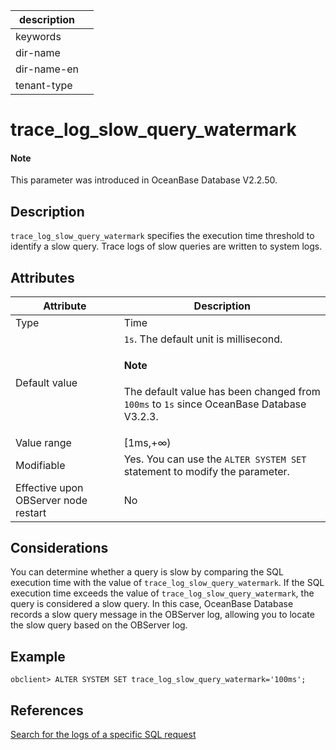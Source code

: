 | description ||
|---|---|
| keywords ||
| dir-name ||
| dir-name-en ||
| tenant-type ||

# trace_log_slow_query_watermark

<main id="notice" type='explain'>
<h4>Note</h4>
<p>This parameter was introduced in OceanBase Database V2.2.50. </p>
</main>

## Description

`trace_log_slow_query_watermark` specifies the execution time threshold to identify a slow query. Trace logs of slow queries are written to system logs.

## Attributes

| **Attribute** | **Description** |
|------------------  |------------  |
| Type | Time |
| Default value | `1s`. The default unit is millisecond. <main id="notice" type='explain'><h4>Note</h4><p>The default value has been changed from `100ms` to `1s` since OceanBase Database V3.2.3. </p></main> |
| Value range | [1ms,+∞) |
| Modifiable | Yes. You can use the `ALTER SYSTEM SET` statement to modify the parameter.  |
| Effective upon OBServer node restart | No |

## Considerations

You can determine whether a query is slow by comparing the SQL execution time with the value of `trace_log_slow_query_watermark`. If the SQL execution time exceeds the value of `trace_log_slow_query_watermark`, the query is considered a slow query. In this case, OceanBase Database records a slow query message in the OBServer log, allowing you to locate the slow query based on the OBServer log.

## Example

```shell
obclient> ALTER SYSTEM SET trace_log_slow_query_watermark='100ms';
```

## References

[Search for the logs of a specific SQL request](../../../../600.manage/800.logging/600.view-logs/100.search-for-logs-of-a-sql-query.md)